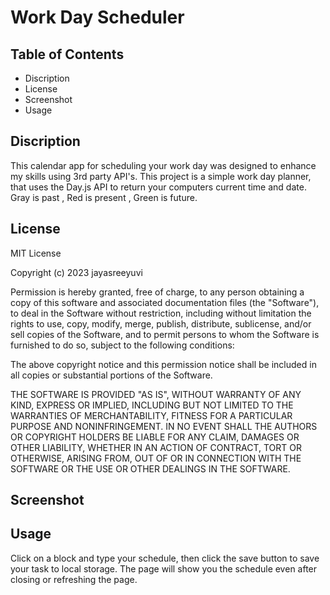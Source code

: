# Work Day Scheduler

## Table of Contents

- Discription
- License
- Screenshot
- Usage

## Discription
   
This calendar app for scheduling your work day was designed to enhance my skills using 3rd party API's. This project is a simple work day planner, that uses the Day.js API to return your computers current time and date. Gray is past , Red is present , Green is future.

## License

MIT License

Copyright (c) 2023 jayasreeyuvi

Permission is hereby granted, free of charge, to any person obtaining a copy
of this software and associated documentation files (the "Software"), to deal
in the Software without restriction, including without limitation the rights
to use, copy, modify, merge, publish, distribute, sublicense, and/or sell
copies of the Software, and to permit persons to whom the Software is
furnished to do so, subject to the following conditions:

The above copyright notice and this permission notice shall be included in all
copies or substantial portions of the Software.

THE SOFTWARE IS PROVIDED "AS IS", WITHOUT WARRANTY OF ANY KIND, EXPRESS OR
IMPLIED, INCLUDING BUT NOT LIMITED TO THE WARRANTIES OF MERCHANTABILITY,
FITNESS FOR A PARTICULAR PURPOSE AND NONINFRINGEMENT. IN NO EVENT SHALL THE
AUTHORS OR COPYRIGHT HOLDERS BE LIABLE FOR ANY CLAIM, DAMAGES OR OTHER
LIABILITY, WHETHER IN AN ACTION OF CONTRACT, TORT OR OTHERWISE, ARISING FROM,
OUT OF OR IN CONNECTION WITH THE SOFTWARE OR THE USE OR OTHER DEALINGS IN THE
SOFTWARE.

## Screenshot


## Usage

Click on a block and type  your schedule, then click the save button to save your task to local storage. The page will show you  the schedule even after closing or refreshing the page.